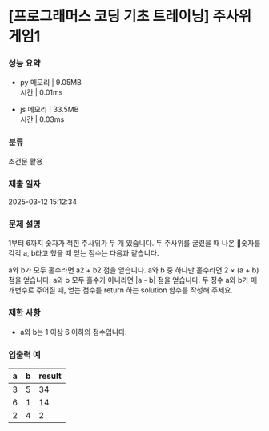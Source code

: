 # [프로그래머스 코딩 기초 트레이닝] 주사위 게임1

### 성능 요약

- py
  메모리 | 9.05MB  
  시간 | 0.01ms

- js
  메모리 | 33.5MB  
  시간 | 0.03ms

### 분류

조건문 활용

### 제출 일자

2025-03-12 15:12:34

### 문제 설명

1부터 6까지 숫자가 적힌 주사위가 두 개 있습니다. 두 주사위를 굴렸을 때 나온 숫자를 각각 a, b라고 했을 때 얻는 점수는 다음과 같습니다.

a와 b가 모두 홀수라면 a2 + b2 점을 얻습니다.
a와 b 중 하나만 홀수라면 2 × (a + b) 점을 얻습니다.
a와 b 모두 홀수가 아니라면 |a - b| 점을 얻습니다.
두 정수 a와 b가 매개변수로 주어질 때, 얻는 점수를 return 하는 solution 함수를 작성해 주세요.

### 제한 사항

- a와 b는 1 이상 6 이하의 정수입니다.

### 입출력 예

| a   | b   | result |
| --- | --- | ------ |
| 3   | 5   | 34     |
| 6   | 1   | 14     |
| 2   | 4   | 2      |
